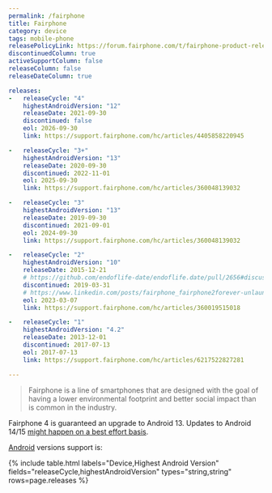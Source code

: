 ```yaml
---
permalink: /fairphone
title: Fairphone
category: device
tags: mobile-phone
releasePolicyLink: https://forum.fairphone.com/t/fairphone-product-release-cycle/52652
discontinuedColumn: true
activeSupportColumn: false
releaseColumn: false
releaseDateColumn: true

releases:
-   releaseCycle: "4"
    highestAndroidVersion: "12"
    releaseDate: 2021-09-30
    discontinued: false
    eol: 2026-09-30
    link: https://support.fairphone.com/hc/articles/4405858220945

-   releaseCycle: "3+"
    highestAndroidVersion: "13"
    releaseDate: 2020-09-30
    discontinued: 2022-11-01
    eol: 2025-09-30
    link: https://support.fairphone.com/hc/articles/360048139032

-   releaseCycle: "3"
    highestAndroidVersion: "13"
    releaseDate: 2019-09-30
    discontinued: 2021-09-01
    eol: 2024-09-30
    link: https://support.fairphone.com/hc/articles/360048139032

-   releaseCycle: "2"
    highestAndroidVersion: "10"
    releaseDate: 2015-12-21
    # https://github.com/endoflife-date/endoflife.date/pull/2656#discussion_r1131930081
    discontinued: 2019-03-31
    # https://www.linkedin.com/posts/fairphone_fairphone2forever-unlaunching-changeisinyourhands-activity-7038910425882615808-DS7c
    eol: 2023-03-07
    link: https://support.fairphone.com/hc/articles/360019515018

-   releaseCycle: "1"
    highestAndroidVersion: "4.2"
    releaseDate: 2013-12-01
    discontinued: 2017-07-13
    eol: 2017-07-13
    link: https://support.fairphone.com/hc/articles/6217522827281

---
```


> Fairphone is a line of smartphones that are designed with the goal of having a lower environmental
> footprint and better social impact than is common in the industry.

Fairphone 4 is guaranteed an upgrade to Android 13. Updates to Android 14/15 [might happen on a best
effort basis](https://support.fairphone.com/hc/en-us/articles/9979180437393).

[Android](https://endoflife.date/android) versions support is:

{% include table.html
labels="Device,Highest Android Version"
fields="releaseCycle,highestAndroidVersion"
types="string,string"
rows=page.releases %}
